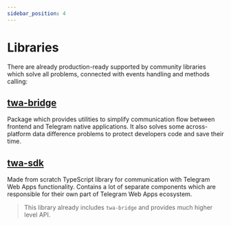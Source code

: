 ```yaml
---
sidebar_position: 4
---
```


# Libraries

There are already production-ready supported by community libraries which solve
all problems, connected with events handling and methods calling:

## [twa-bridge](/docs/packages/twa-bridge)

Package which provides utilities to simplify communication flow between
frontend and Telegram native applications. It also solves some across-platform
data difference problems to protect developers code and save their time.

## [twa-sdk](/docs/packages/twa-sdk)

Made from scratch TypeScript library for communication with Telegram Web Apps
functionality. Contains a lot of separate components which are
responsible for their own part of Telegram Web Apps ecosystem.

> This library already includes `twa-bridge` and provides much higher level
> API.